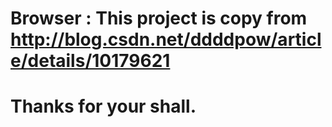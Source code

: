 # Browser : This project is copy from http://blog.csdn.net/ddddpow/article/details/10179621  
# Thanks for your shall.
